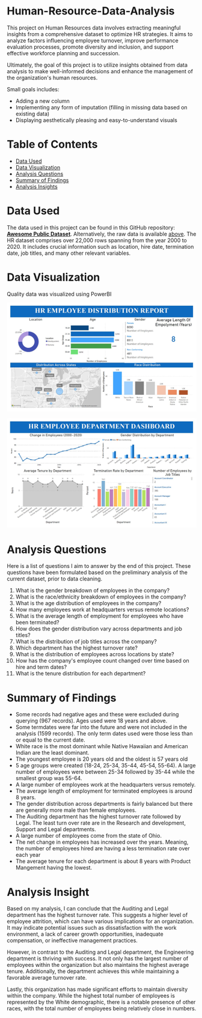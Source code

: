 # Human-Resource-Data-Analysis

This project on Human Resources data involves extracting meaningful insights from a comprehensive dataset to optimize HR strategies. It aims to analyze factors influencing employee turnover, improve performance evaluation processes, promote diversity and inclusion, and support effective workforce planning and succession. 

Ultimately, the goal of this project is to utilize insights obtained from data analysis to make well-informed decisions and enhance the management of the organization's human resources.

Small goals includes:
- Adding a new column
- Implementing any form of imputation (filling in missing data based on existing data)
- Displaying aesthetically pleasing and easy-to-understand visuals

# Table of Contents
- [Data Used](https://github.com/NewyorkMengHer/Human-Resource-Data-Analysis/tree/main#data-used)
- [Data Visualization](https://github.com/NewyorkMengHer/Human-Resource-Data-Analysis/tree/main#data-visualization)
- [Analysis Questions](https://github.com/NewyorkMengHer/Human-Resource-Data-Analysis/tree/main#analysis-questions)
- [Summary of Findings](https://github.com/NewyorkMengHer/Human-Resource-Data-Analysis/tree/main#summary-of-findings)
- [Analysis Insights](https://github.com/NewyorkMengHer/Human-Resource-Data-Analysis/tree/main#analysis-insight)

# Data Used

The data used in this project can be found in this GitHub repository: **[Awesome Public Dataset](https://github.com/awesomedata/awesome-public-datasets/tree/master)**. 
Alternatively, the raw data is available [above](https://github.com/NewyorkMengHer/Human-Resource-Data-Analysis/tree/main/raw). 
The HR dataset comprises over 22,000 rows spanning from the year 2000 to 2020. It includes crucial information such as location, hire date, termination date, job titles, and many other relevant variables.

# Data Visualization

Quality data was visualized using PowerBI

![image](images/HR%20Employee%20Distribution%20Report.JPG)

![image](images/HR%20Employee%20Department%20Dashboard.JPG)


# Analysis Questions

Here is a list of questions I aim to answer by the end of this project. These questions have been formulated based on the preliminary analysis of the current dataset, prior to data cleaning.

1. What is the gender breakdown of employees in the company?
2. What is the race/ethnicity breakdown of employees in the company?
3. What is the age distribution of employees in the company?
4. How many employees work at headquarters versus remote locations?
5. What is the average length of employment for employees who have been terminated?
6. How does the gender distribution vary across departments and job titles?
7. What is the distribution of job titles across the company?
8. Which department has the highest turnover rate?
9. What is the distribution of employees across locations by state?
10. How has the company's employee count changed over time based on hire and term dates?
11. What is the tenure distribution for each department?

# Summary of Findings
 - Some records had negative ages and these were excluded during querying (967 records). Ages used were 18 years and above.
 - Some termdates were far into the future and were not included in the analysis (1599 records). The only term dates used were those less than or equal to the current date.
 - White race is the most dominant while Native Hawaiian and American Indian are the least dominant.
 - The youngest employee is 20 years old and the oldest is 57 years old
 - 5 age groups were created (18-24, 25-34, 35-44, 45-54, 55-64). A large number of employees were between 25-34 followed by 35-44 while the smallest group was 55-64.
 - A large number of employees work at the headquarters versus remotely.
 - The average length of employment for terminated employees is around 8 years.
 - The gender distribution across departments is fairly balanced but there are generally more male than female employees.
 - The Auditing department has the highest turnover rate followed by Legal. The least turn over rate are in the Research and development, Support and Legal departments.
 - A large number of employees come from the state of Ohio.
 - The net change in employees has increased over the years. Meaning, the number of employees hired are having a less termination rate over each year
 - The average tenure for each department is about 8 years with Product Mangement having the lowest.

# Analysis Insight

Based on my analysis, I can conclude that the Auditing and Legal department has the highest turnover rate. This suggests a higher level of employee attrition, which can have various implications for an organization. It may indicate potential issues such as dissatisfaction with the work environment, a lack of career growth opportunities, inadequate compensation, or ineffective management practices.

However, in contrast to the Auditing and Legal department, the Engineering department is thriving with success. It not only has the largest number of employees within the organization but also maintains the highest average tenure. Additionally, the department achieves this while maintaining a favorable average turnover rate.

Lastly, this organization has made significant efforts to maintain diversity within the company. While the highest total number of employees is represented by the White demographic, there is a notable presence of other races, with the total number of employees being relatively close in numbers.
